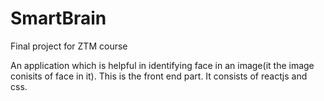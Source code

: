 # SmartBrain
Final project for ZTM course

An application which is helpful in identifying face in an image(it the image conisits of face in it).
This is the front end part. It consists of reactjs and css.
